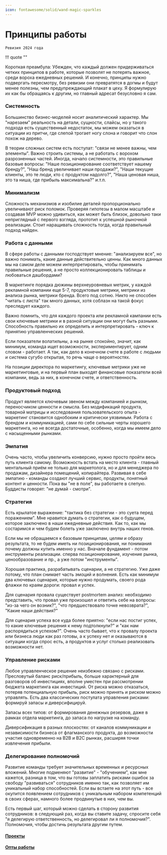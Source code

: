 ```yaml
---
icon: fontawesome/solid/wand-magic-sparkles
---
```

# Принципы работы
`Ревизия 2024 года`


!!! quote ""

Короткая преамбула:
Убежден, что каждый должен придерживаться четких принципов в работе, которые позволят не потерять важное, среди вороха ежедневных решений.
И конечно, принципы нужно подвергать пересмотру, без ревизии они превратятся в догмы и будут менее полезны, чем предупреждающий плакат в цеху.
Я формулирую их как бы обращаясь к другим, но главный адресат безусловно я сам.


### Системность
Большинство бизнес-моделей носит аналитический характер. Мы "нарезаем" реальность на детали, сущности, слайсы, но у такого подхода есть существенный недостаток, мы можем оказаться в ситуации из притчи, где слепой трогает ногу слона и говорит что слон похож на дерево.

В теории сложных систем есть постулат: "связи не менее важны, чем элементы". Важно строить системы, а не работать с ворохом разрозненных частей. Иногда, начало системности, это правильные базовые вопросы: "Наше позиционирование соответствует нашему бренду?", "Наш бренд увеличивает наши продажи?", "Наши текущие клиенты, это те люди, кто с продуктом надолго?", "Наша ценовая ниша, это та ниша, где прибыль максимальна?" и.т.п.

### Минимализм
Сложность механизмов и изобилие деталей пропорционально увеличивают риск поломок. Проверяя гипотезы в малом масштабе и создавая MVP можно удивиться, как может быть близок, довольно таки неприглядный с первого взгляда, прототип к успешной рыночной реализации. Стоит наращивать сложность тогда, когда правильный подход найден.

### Работа с данными
В сфере работы с данными господствует мнение: "анализируем все", но важно понимать, какие данные действительно ценны. Как много данных мы на самом деле можем интерпретировать, чтобы принимать правильные решения, а не просто коллекционировать таблицы и любоваться дашбордами?

В маркетинге порядка дюжины верхнеуровневых метрик, у каждой рекламной компании еще 5-7, продуктовые метрики, метрики из анализа рынка, метрики бренда. Всего под сотню. Никто не способен "читать с листа" так много данных, хотя соблазн на такой фокус преследует каждого.

Важно помнить, что для каждого проекта или рекламной кампании есть свои ключевые метрики и в разной ситуации они могут быть разными. Способность правильно их определить и интерпретировать - ключ к принятию управленческих решений.

Если показатели волатильны, а на рынке спокойно, значит, как минимум, команда ищет возможности, экспериментирует, одним словом - работает. А так, как дело в конечном счете в работе с людьми и система сугубо открытая, то речь чаще о вероятностях.

На позиции директора по маркетингу, ключевые метрики уже не маркетинговые, и на первый план выходят финансовые показатели всей компании, ведь за них, в конечном счете, и ответственность.

### Продуктовый подход
Продукт является ключевым звеном между компанией и рынком, переносчиком ценности и смысла. Без модификаций продукта, товарной матрицы и исследования пользовательского опыта - маркетинг становится однобоким и критически уязвимым. Работа с брендом и коммуникацией, сами по себе сильные черты хорошего маркетинга, но не всегда достаточные, особенно, когда мы имеем дело с насыщенными рынками.

### Эмпатия
Очень часто, чтобы увеличить конверсию, нужно просто пройти весь путь клиента самому. Возможность встать на место клиента - главный ментальный приём не только для маркетолога, но и для менеджера по продажам, дизайнера помещений, копирайтера. Развивая в себе эмпатию - команды создают лучший сервис, продукты, понятный контент и ценности. Пока вы "не в поле", вы работаете в слепую. Буддисты говорят: "не думай - смотри".

### Стратегия
Есть крылатое выражение: "тактика без стратегии - это суета перед поражением". Мне нравится думать о стратегии, как о будущем, которое заключено в наши ежедневные действия. Как то, как мы состаримся и чем будем болеть уже заключено внутрь наших генов.

Если мы не обращаемся к базовым принципам, целям и образу результата, то не будем иметь ни позиционирования, ни понимания почему должны купить именно у нас. Вначале фундамент - потом инструменты реализации. сперва позиционирование, изучение рынка, ценообразование и пр., а уже потом "инструменты".

Хорошая практика, разрабатывать сценарии, а не стратегию. Уже даже потому, что план снимает часть эмоций и волнения. Есть как минимум два ключевых сценария, которые нужно продумать, своего рода флажки по краям дороги: провал и успех.

Для сценария провала существует postmortem анализ: необходимо представить, что провал уже произошел и ответить себе на вопросы: "из-за чего он возник?", "что предшествовало точке невозврата?", "Какие наши действия?"

Для сценария успеха все куда более приятно: "если нас постиг успех, то какие ключевые решения к нему подтолкнули?" и "как нам распорядиться успехом?". Очень часто бывает, что к провалу проекта или бизнеса люди как раз готовы, а к успеху нет и оказываются в ситуации когда спрос есть, а продуктов и услуг столько реализовать возможности нет.

### Управление рисками
Любое управленческое решение неизбежно связано с рисками. Пресловутый баланс риск/прибыль, больше характерный для разговоров об инвестициях, вполне уместен при рассмотрении бюджета маркетинга как инвестиций. От риска можно отказаться, потеряв потенциальную прибыль, риск можно принять и риском можно управлять. Есть два классических постулата управления рисками: формируй запасы и диверсифицируй.

Запасы всех типов: от формирования денежных резервов, даже в рамках отдела маркетинга, до запаса по нагрузке на команду.

Диверсификация в разных плоскостях: от каналов коммуникации и независимости бизнеса от флагманского продукта, до возможности участия одновременно на B2B и B2C рынках, расширяя точки извлечения прибыли.

### Делегирование полномочий
Развитие команды требует значительных временных и ресурсных вложений. Многие подменяют "развитие" - "обучением", как мне кажется, разница в том, что вы готовы заплатить рисками ошибок за свободу "развиваться" сотрудников именно так, как позволяет им уникальный набор способностей. Если вы встаете на этот путь - все окупится появлением сотрудников с уникальным набором компетенций в своих сферах, намного более продвинутые в них, чем вы.

Есть первый шаг, который можно сделать в сторону развития сотрудников: в следующий раз, когда вы ставите задачу, спросите себя "я делегирую ответственность, но делегировал ли я полномочия?". Полномочия, чтобы достичь результата другим путем.

#### [Проекты](projects.md)

#### [Опты работы](employment-history.md)
